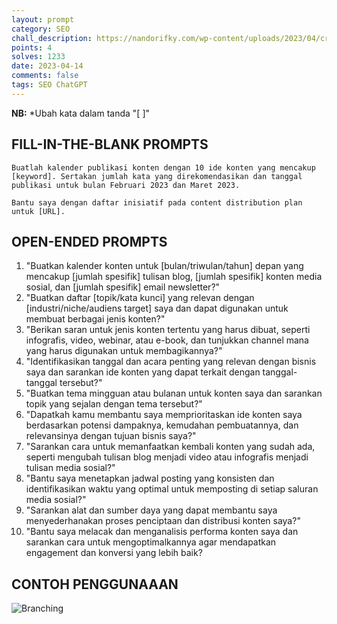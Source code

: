 ```yaml
---
layout: prompt
category: SEO
chall_description: https://nandorifky.com/wp-content/uploads/2023/04/cropped-Nando-Rifky-Header.png
points: 4
solves: 1233
date: 2023-04-14
comments: false
tags: SEO ChatGPT
---
```


**NB:** *Ubah kata dalam tanda "[ ]"

## FILL-IN-THE-BLANK **PROMPTS**

```
Buatlah kalender publikasi konten dengan 10 ide konten yang mencakup [keyword]. Sertakan jumlah kata yang direkomendasikan dan tanggal publikasi untuk bulan Februari 2023 dan Maret 2023.
```

```
Bantu saya dengan daftar inisiatif pada content distribution plan untuk [URL].
```

## OPEN-ENDED **PROMPTS**

1. "Buatkan kalender konten untuk [bulan/triwulan/tahun] depan yang mencakup [jumlah spesifik] tulisan blog, [jumlah spesifik] konten media sosial, dan [jumlah spesifik] email newsletter?"
2. "Buatkan  daftar [topik/kata kunci] yang relevan dengan [industri/niche/audiens target] saya dan dapat digunakan untuk membuat berbagai jenis konten?"
3. "Berikan saran untuk jenis konten tertentu yang harus dibuat, seperti infografis, video, webinar, atau e-book, dan tunjukkan channel mana yang harus digunakan untuk membagikannya?"
4. "Identifikasikan tanggal dan acara penting yang relevan dengan bisnis saya dan sarankan ide konten yang dapat terkait dengan tanggal-tanggal tersebut?"
5. "Buatkan tema mingguan atau bulanan untuk konten saya dan sarankan topik yang sejalan dengan tema tersebut?"
6. "Dapatkah kamu membantu saya memprioritaskan ide konten saya berdasarkan potensi dampaknya, kemudahan pembuatannya, dan relevansinya dengan tujuan bisnis saya?"
7. "Sarankan cara untuk memanfaatkan kembali konten yang sudah ada, seperti mengubah tulisan blog menjadi video atau infografis menjadi tulisan media sosial?"
8. "Bantu saya menetapkan jadwal posting yang konsisten dan identifikasikan waktu yang optimal untuk memposting di setiap saluran media sosial?"
9. "Sarankan alat dan sumber daya yang dapat membantu saya menyederhanakan proses penciptaan dan distribusi konten saya?"
10. "Bantu saya melacak dan menganalisis performa konten saya dan sarankan cara untuk mengoptimalkannya agar mendapatkan engagement dan konversi yang lebih baik?

## CONTOH PENGGUNAAAN
![Branching](https://iili.io/HvkU0Xe.png)